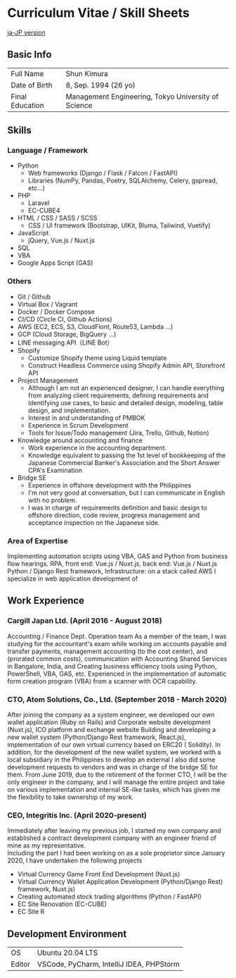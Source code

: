 # Curriculum Vitae / Skill Sheets
[ja-JP version](./README.md)

## Basic Info
| | |
|---|-----|
|Full Name|Shun Kimura|
|Date of Birth| 8, Sep. 1994 (26 yo)|
|Final Education|Management Engineering, Tokyo University of Science|

## Skills
### Language / Framework
- Python
  - Web frameworks (Django / Flask / Falcon / FastAPI)
  - Libraries (NumPy, Pandas, Poetry, SQLAlchemy, Celery, gspread,  etc...)
- PHP
  - Laravel
  - EC-CUBE4
- HTML / CSS / SASS / SCSS
  - CSS / UI framework (Bootstrap, UIKit, Bluma, Tailwind, Vuetify)
- JavaScript
  - jQuery, Vue.js / Nuxt.js
- SQL
- VBA
- Google Apps Script (GAS)

### Others
- Git / Github
- Virtual Box / Vagrant
- Docker / Docker Compose
- CI/CD (Circle CI, Github Actions)
- AWS (EC2, ECS, S3, CloudFlont, Route53, Lambda ...)
- GCP (Cloud Storage, BigQuery ...)
- LINE messaging API（LINE Bot）
- Shopify
  - Customize Shopify theme using Liquid template
  - Construct Headless Commerce using Shopify Admin API, Storefront API
- Project Management
  - Although I am not an experienced designer, I can handle everything from analyzing client requirements, defining requirements and identifying use cases, to basic and detailed design, modeling, table design, and implementation.
  - Interest in and understanding of PMBOK
  - Experience in Scrum Development
  - Tools for Issue/Todo management (Jira, Trello, Github, Notion)
- Knowledge around accounting and finance
  - Work experience in the accounting department.
  - Knowledge equivalent to passing the 1st level of bookkeeping of the Japanese Commercial Banker's Association and the Short Answer CPA's Examination
- Bridge SE
  - Experience in offshore development with the Philippines
  - I'm not very good at conversation, but I can communicate in English with no problem.
  - I was in charge of requirements definition and basic design to offshore direction, code review, progress management and acceptance inspection on the Japanese side.

### Area of Expertise
Implementing automation scripts using VBA, GAS and Python from business flow hearings. RPA, front end: Vue.js / Nuxt.js, back end: Vue.js / Nuxt.js Python / Django Rest framework, Infrastructure: on a stack called AWS I specialize in web application development of

## Work Experience
### Cargill Japan Ltd.  (April 2016 - August 2018)
Accounting / Finance Dept. Operation team As a member of the team, I was studying for the accountant's exam while working on accounts payable and transfer payments, management accounting (to the cost center), and (prorated common costs), communication with Accounting Shared Services in Bangalore, India, and Creating business efficiency tools using Python, PowerShell, VBA, GAS, etc. Experienced in the implementation of automatic form creation program (VBA) from a scanner with OCR capability.

### CTO, Atom Solutions, Co., Ltd. (September 2018 - March 2020)
After joining the company as a system engineer, we developed our own wallet application (Ruby on Rails) and Corporate website development (Nuxt.js), ICO platform and exchange website Building and developing a new wallet system (Python/Django Rest framework, React.js), implementation of our own virtual currency based on ERC20 ( Solidity). In addition, for the development of the new wallet system, we worked with a local subsidiary in the Philippines to develop an external I also did some development requests to vendors and was in charge of the bridge SE for them.
From June 2019, due to the retirement of the former CTO, I will be the only engineer in the company, and I will manage the entire project and take on various implementation and internal SE-like tasks, which has given me the flexibility to take ownership of my work.

### CEO, Integritis Inc. (April 2020-present)
Immediately after leaving my previous job, I started my own company and established a contract development company with an engineer friend of mine as my representative.<br>
Including the part I had been working on as a sole proprietor since January 2020, I have undertaken the following projects

- Virtual Currency Game Front End Development (Nuxt.js)
- Virtual Currency Wallet Application Development (Python/Django Rest) framework, Nuxt.js)
- Creating automated stock trading algorithms (Python / FastAPI)
- EC Site Renovation (EC-CUBE)
- EC Site R


## Development Environment
| | |
|---|-----|
|OS|Ubuntu 20.04 LTS|
|Editor| VSCode, PyCharm, IntelliJ IDEA, PHPStorm |